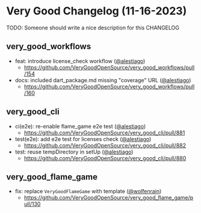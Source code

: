 # Very Good Changelog (11-16-2023)

TODO: Someone should write a nice description for this CHANGELOG

## very_good_workflows
- feat: introduce license_check workflow ([@alestiago](https://github.com/alestiago))
	- https://github.com/VeryGoodOpenSource/very_good_workflows/pull/154
- docs: included dart_package.md missing "coverage" URL ([@alestiago](https://github.com/alestiago))
	- https://github.com/VeryGoodOpenSource/very_good_workflows/pull/160

## very_good_cli
- ci(e2e): re-enable flame_game e2e test ([@alestiago](https://github.com/alestiago))
	- https://github.com/VeryGoodOpenSource/very_good_cli/pull/881
- test(e2e): add e2e test for licenses check ([@alestiago](https://github.com/alestiago))
	- https://github.com/VeryGoodOpenSource/very_good_cli/pull/882
- test: reuse tempDirectory in setUp ([@alestiago](https://github.com/alestiago))
	- https://github.com/VeryGoodOpenSource/very_good_cli/pull/880

## very_good_flame_game
- fix: replace `VeryGoodFlameGame` with template ([@wolfenrain](https://github.com/wolfenrain))
	- https://github.com/VeryGoodOpenSource/very_good_flame_game/pull/130
